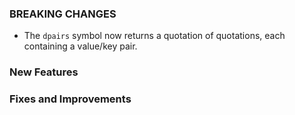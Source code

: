 ### BREAKING CHANGES

* The `dpairs` symbol now returns a quotation of quotations, each containing a value/key pair.


### New Features


### Fixes and Improvements


